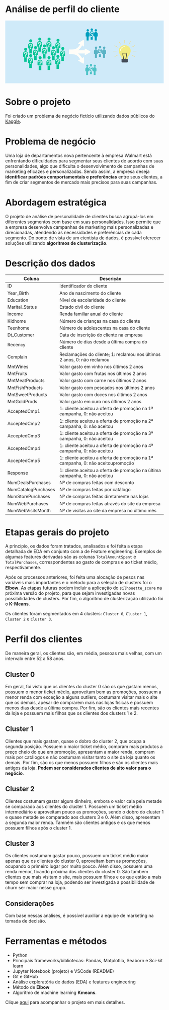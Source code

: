 # Análise de perfil do cliente
![img1](imgs/img1.png)

# Sobre o projeto

Foi criado um problema de negócio fictício utilizando dados públicos do [Kaggle](https://www.kaggle.com/datasets/imakash3011/customer-personality-analysis?select=marketing_campaign.csv).


# Problema de negócio

Uma loja de departamentos nova pertencente à empresa Walmart está enfrentando dificuldades para segmentar seus clientes de acordo com suas personalidades,  algo que dificulta o desenvolvimento de campanhas de marketing eficazes e personalizadas. Sendo assim, a empresa deseja **identificar padrões comportamentais e preferências** entre seus clientes, a fim de criar segmentos de mercado mais precisos para suas campanhas.


# Abordagem estratégica

O projeto de análise de personalidade de clientes busca agrupá-los em diferentes segmentos com base em suas personalidades. Isso permite que a empresa desenvolva campanhas de marketing mais personalizadas e direcionadas, atendendo às necessidades e preferências de cada segmento. Do ponto de vista de um cientista de dados, é possível oferecer soluções utilizando **algoritmos de clusterização**.

# Descrição dos dados

Coluna | Descrição
-------| --------
ID | Identificador do cliente
Year_Birth | Ano de nascimento do cliente
Education| Nível de escolaridade do cliente
Marital_Status | Estado civil do cliente
Income | Renda familiar anual do cliente
Kidhome | Número de crianças na casa do cliente
Teenhome | Número de adolescentes na casa do cliente
Dt_Customer | Data de inscrição do cliente na empresa
Recency | Número de dias desde a última compra do cliente
Complain| Reclamações do cliente; 1: reclamou nos últimos 2 anos, 0: não reclamou
MntWines | Valor gasto em vinho nos últimos 2 anos
MntFruits | Valor gasto com frutas nos últimos 2 anos
MntMeatProducts | Valor gasto com carne nos últimos 2 anos
MntFishProducts | Valor gasto com pescados nos últimos 2 anos
MntSweetProducts | Valor gasto com doces nos últimos 2 anos
MntGoldProds | Valor gasto em ouro nos últimos 2 anos
AcceptedCmp1 | 1: cliente aceitou a oferta de promoção na 1ª campanha, 0: não aceitou
AcceptedCmp2 | 1: cliente aceitou a oferta de promoção na 2ª campanha, 0: não aceitou
AcceptedCmp3 | 1: cliente aceitou a oferta de promoção na 3ª campanha, 0: não aceitou
AcceptedCmp4 | 1: cliente aceitou a oferta de promoção na 4ª campanha, 0: não aceitou
AcceptedCmp5 | 1: cliente aceitou a oferta de promoção na 1ª campanha, 0: não aceitoupromoção
Response | 1: cliente aceitou a oferta de promoção na última campanha, 0: não aceitou
NumDealsPurchases | Nº de compras feitas com desconto
NumCatalogPurchases | Nº de compras feitas por catálogo
NumStorePurchases | Nº de compras feitas diretamente nas lojas
NumWebPurchases | Nº de compras feitas através do site da empresa
NumWebVisitsMonth | Nº de visitas ao site da empresa no último mês

# Etapas gerais do projeto

A princípio, os dados foram tratados, analisados e foi feita a etapa detalhada de EDA em conjunto com a de Feature engineering. Exemplos de algumas features derivadas são as colunas `TotalAmountSpent` e `TotalPurchases`, correspondentes ao gasto de compras e ao ticket médio, respectivamente.

 Após os processos anteriores, foi feita uma alocação de pesos nas variáveis mais importantes e o método para a seleção de clusters foi o **Elbow**. As etapas futuras podem incluir a aplicação do `silhouette_score` na próxima versão do projeto, para que sejam investigadas novas possibilidades de clusters. Por fim, o algoritmo de clusterização utilizado foi o **K-Means**.
 
 Os clientes foram segmentados em 4 clusters: `Cluster 0`, `Cluster 1`, `Cluster 2` e `Cluster 3`.


# Perfil dos clientes

De maneira geral, os clientes são, em média, pessoas mais velhas, com um intervalo entre 52 a 58 anos.

## Cluster 0

Em geral, foi visto que os clientes do cluster 0 são os que gastam menos, possuem o menor ticket médio, aproveitam bem as promoções, possuem a menor renda com exceção a alguns outliers, costumam visitar mais o site que os demais, apesar de comprarem mais nas lojas físicas e possuem menos dias desde a última compra. Por fim, são os clientes mais recentes da loja e possuem mais filhos que os clientes dos clusters 1 e 2.

## Cluster 1

Clientes que mais gastam, quase o dobro do cluster 2, que ocupa a segunda posição. Possuem o maior ticket médio, compram mais produtos a preço cheio do que em promoção, apresentam a maior renda, compram mais por catálogos e não costumam visitar tanto o site da loja quanto os demais. Por fim, são os que menos possuem filhos e são os clientes mais antigos da loja. **Podem ser considerados clientes de alto valor para o negócio**.

## Cluster 2

Clientes costumam gastar algum dinheiro, embora o valor caia pela metade se comparado aos clientes do cluster 1. Possuem um ticket médio intermediário e aproveitam pouco as promoções, sendo o dobro do cluster 1 e quase metade se comparado aos clusters 3 e 0. Além disso, apresentam a segunda maior renda. Tamném são clientes antigos e os que menos possuem filhos após o cluster 1.

## Cluster 3

Os clientes costumam gastar pouco, possuem um ticket médio maior apenas que os clientes do cluster 0, aproveitam bem as promoções, ocupando o primeiro lugar por muito pouco. Além disso, possuem uma renda menor, ficando próxima dos clientes do cluster 0. São também clientes que mais visitam o site, mais possuem filhos e os que estão a mais tempo sem comprar na loja, podendo ser investigada a possibilidade de churn ser maior nesse grupo.

## Considerações

Com base nessas análises, é possível auxiliar a equipe de marketing na tomada de decisão.


# Ferramentas e métodos

- Python
- Principais frameworks/bibliotecas: Pandas, Matplotlib, Seaborn e Sci-kit learn
- Jupyter Notebook (projeto) e VSCode (README)
- Git e GitHub
- Análise exploratória de dados (EDA) e features engineering 
- Método de **Elbow**
- Algoritmo de machine learning **Kmeans**.


Clique [aqui](https://github.com/deborabmfreitas/projeto-clientes-clusterizacao/blob/main/clustering-project.ipynb) para acompanhar o projeto em mais detalhes.